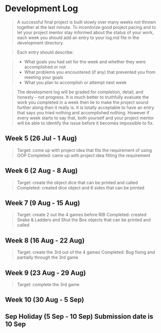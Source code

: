 # Development Log
> A successful final project is built slowly over many weeks not thrown together at the last minute. To incentivize good project pacing and to let your project mentor stay informed about the status of your work, each week you should add an entry to your log.md file in the development directory.

> Each entry should describe:

> - What goals you had set for the week and whether they were accomplished or not
> - What problems you encountered (if any) that prevented you from meeting your goals
> - What you plan to accomplish or attempt next week

> The development log will be graded for completion, detail, and honesty – not progress. It is much better to truthfully evaluate the work you completed in a week then lie to make the project sound further along then it really is. It is totally acceptable to have an entry that says you tried nothing and accomplished nothing. However if every week starts to say that, both yourself and your project mentor will be able to identify the issue before it becomes impossible to fix.

## Week 5 (26 Jul - 1 Aug)
> Target: come up with project idea that fits the requirement of using OOP
> Completed: came up with project idea fitting the requirement

## Week 6 (2 Aug - 8 Aug)
> Target: create the object dice that can be printed and called
> Completed: created dice object and 6 sides that can be printed

## Week 7 (9 Aug - 15 Aug)
> Target: create 2 out the 4 games before RIB
> Completed: created Snake & Ladders and Shut the Box objects that can be printed and called

## Week 8 (16 Aug - 22 Aug)
> Target: create the 3rd out of the 4 games
> Completed: Bug fixing and partially through the 3rd game

## Week 9 (23 Aug - 29 Aug)
> Target: complete the 3rd game

## Week 10 (30 Aug - 5 Sep)

## Sep Holiday (5 Sep - 10 Sep) **Submission date is 10 Sep**
